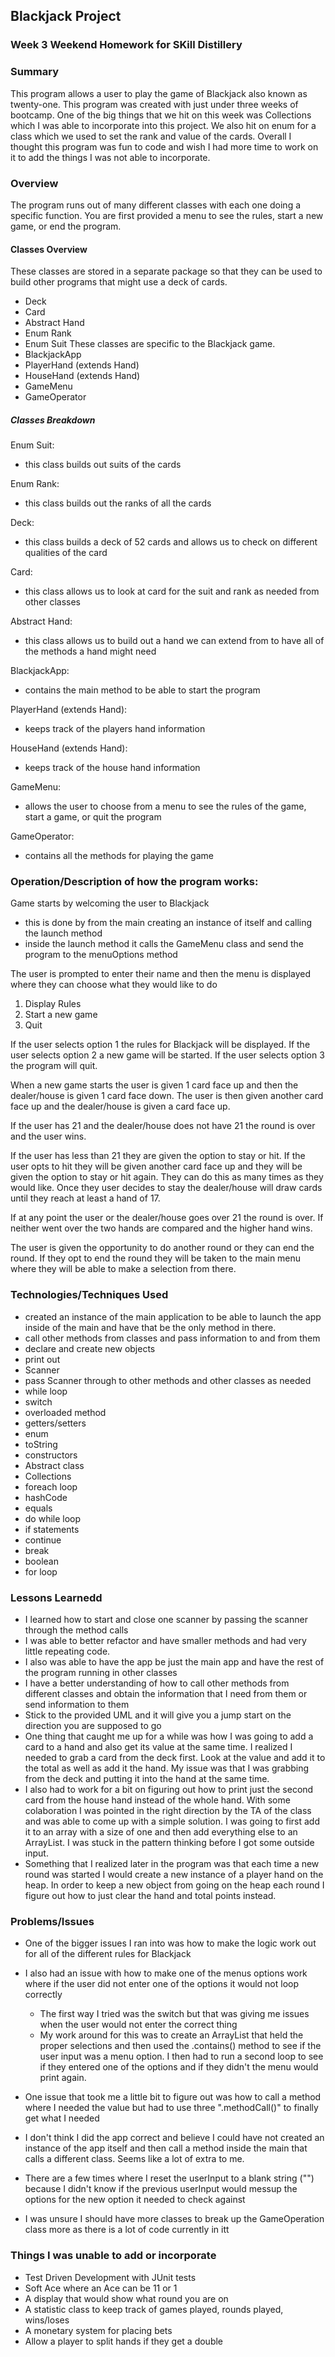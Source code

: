 ## Blackjack Project

### Week 3 Weekend Homework for SKill Distillery

### Summary
This program allows a user to play the game of Blackjack also known as twenty-one. This program was created with just under three weeks of bootcamp. One of the big things that we hit on this week was Collections which I was able to incorporate into this project. We also hit on enum for a class which we used to set the rank and value of the cards. Overall I thought this program was fun to code and wish I had more time to work on it to add the things I was not able to incorporate.

### Overview
The program runs out of many different classes with each one doing a specific function. You are first provided a menu to see the rules, start a new game, or end the program.

#### Classes Overview
These classes are stored in a separate package so that they can be used to build other programs that might use a deck of cards.
- Deck
- Card
- Abstract Hand
- Enum Rank
- Enum Suit
These classes are specific to the Blackjack game.
- BlackjackApp
- PlayerHand (extends Hand)
- HouseHand (extends Hand)
- GameMenu
- GameOperator

##### Classes Breakdown

Enum Suit:
- this class builds out suits of the cards

Enum Rank:
- this class builds out the ranks of all the cards

Deck:
- this class builds a deck of 52 cards and allows us to check on different qualities of the card

Card:
- this class allows us to look at card for the suit and rank as needed from other classes

Abstract Hand:
- this class allows us to build out a hand we can extend from to have all of the methods a hand might need

BlackjackApp:
- contains the main method to be able to start the program

PlayerHand (extends Hand):
- keeps track of the players hand information

HouseHand (extends Hand):
- keeps track of the house hand information

GameMenu:
- allows the user to choose from a menu to see the rules of the game, start a game, or quit the program

GameOperator:
- contains all the methods for playing the game

### Operation/Description of how the program works:

Game starts by welcoming the user to Blackjack
- this is done by from the main creating an instance of itself and calling the launch method
- inside the launch method it calls the GameMenu class and send the program to the menuOptions method

The user is prompted to enter their name and then the menu is displayed where they can choose what they would like to do
1. Display Rules
2. Start a new game
3. Quit

If the user selects option 1 the rules for Blackjack will be displayed.
If the user selects option 2 a new game will be started.
If the user selects option 3 the program will quit.

When a new game starts the user is given 1 card face up and then the dealer/house is given 1 card face down. The user is then given another card face up and the dealer/house is given a card face up.

If the user has 21 and the dealer/house does not have 21 the round is over and the user wins.

If the user has less than 21 they are given the option to stay or hit. If the user opts to hit they will be given another card face up and they will be given the option to stay or hit again. They can do this as many times as they would like. Once they user decides to stay the dealer/house will draw cards until they reach at least a hand of 17.

If at any point the user or the dealer/house goes over 21 the round is over. If neither went over the two hands are compared and the higher hand wins.

The user is given the opportunity to do another round or they can end the round. If they opt to end the round they will be taken to the main menu where they will be able to make a selection from there.

### Technologies/Techniques Used
- created an instance of the main application to be able to launch the app inside of the main and have that be the only method in there.
- call other methods from classes and pass information to and from them
- declare and create new objects
- print out
- Scanner
- pass Scanner through to other methods and other classes as needed
- while loop
- switch
- overloaded method
- getters/setters
- enum
- toString
- constructors
- Abstract class
- Collections
- foreach loop
- hashCode
- equals
- do while loop
- if statements
- continue
- break
- boolean
- for loop



### Lessons Learnedd
- I learned how to start and close one scanner by passing the scanner through the method calls
- I was able to better refactor and have smaller methods and had very little repeating code.
- I also was able to have the app be just the main app and have the rest of the program running in other classes
- I have a better understanding of how to call other methods from different classes and obtain the information that I need from them or send information to them
- Stick to the provided UML and it will give you a jump start on the direction you are supposed to go
- One thing that caught me up for a while was how I was going to add a card to a hand and also get its value at the same time. I realized I needed to grab a card from the deck first. Look at the value and add it to the total as well as add it the hand. My issue was that I was grabbing from the deck and putting it into the hand at the same time.
- I also had to work for a bit on figuring out how to print just the second card from the house hand instead of the whole hand. With some colaboration I was pointed in the right direction by  the TA of the class and was able to come up with a simple solution. I was going to first add it to an array with a size of one and then add everything else to an ArrayList. I was stuck in the pattern thinking before I got some outside input.
- Something that I realized later in the program was that each time a new round was started I would create a new instance of a player hand on the heap. In order to keep a new object from going on the heap each round I figure out how to just clear the hand and total points instead.

### Problems/Issues
- One of the bigger issues I ran into was how to make the logic work out for all of the different rules for Blackjack
- I also had an issue with how to make one of the menus options work where if the user did not enter one of the options it would not loop correctly
	- The first way I tried was the switch but that was giving me issues when the user would not enter the correct thing
	- My work around for this was to create an ArrayList that held the proper selections and then used the .contains() method to see if the user input was a menu option. I then had to run a second loop to see if they entered one of the options and if they didn't the menu would print again.
- One issue that took me a little bit to figure out was how to call a method where I needed the value but had to use three ".methodCall()" to finally get what I needed
- I don't think I did the app correct and believe I could have not created an instance of the app itself and then call a method inside the main that calls a different class. Seems like a lot of extra to me.
- There are a few times where I reset the userInput to a blank string ("") because I didn't know if the previous userInput would messup the options for the new option it needed to check against

- I was unsure I should have more classes to break up the GameOperation class more as there is a lot of code currently in itt

### Things I was unable to add or incorporate
- Test Driven Development with JUnit tests
- Soft Ace where an Ace can be 11 or 1
- A display that would show what round you are on
- A statistic class to keep track of games played, rounds played, wins/loses
- A monetary system for placing bets
- Allow a player to split hands if they get a double